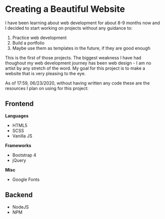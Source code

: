 # Creating a Beautiful Website

I have been learning about web development for about 8-9 months now and I decided to start working on
projects without any guidance to:

1. Practice web development
2. Build a portfolio
3. Maybe use them as templates in the future, if they are good enough

This is the first of those projects. The biggest weakness I have had thoughout
my web development journey has been web design - I am no artist by any stretch of the word.
My goal for this project is to make a website that is very pleasing to the eye.

As of 17:59, 06/23/2020, without having written any code these are the resources
I plan on using for this project:

## Frontend

**Languages**

- HTML5
- SCSS
- Vanilla JS

**Frameworks**

- Bootstrap 4
- jQuery

**Misc**

- Google Fonts

## Backend

- NodeJS
- NPM
